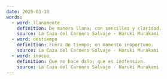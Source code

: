 ```yaml
---
date: 2025-03-10
words:
  - word: llanamente
    definition: De manera llana; con sencillez y claridad.
    source: La Caza del Carnero Salvaje - Haruki Murakami 
  - word: destiempo
    definition: Fuera de tiempo; en momento inoportuno.
    source: La Caza del Carnero Salvaje - Haruki Murakami 
  - word: inocuo
    definition: Que no hace daño; que es inofensivo.
    source: La Caza del Carnero Salvaje - Haruki Murakami 
---
```

